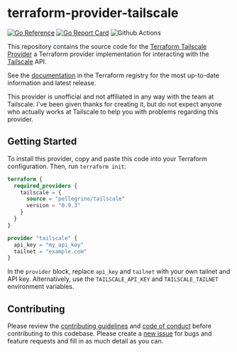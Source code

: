# terraform-provider-tailscale

[![Go Reference](https://pkg.go.dev/badge/github.com/pellegrino/terraform-provider-tailscale.svg)](https://pkg.go.dev/github.com/pellegrino/terraform-provider-tailscale)
[![Go Report Card](https://goreportcard.com/badge/github.com/pellegrino/terraform-provider-tailscale)](https://goreportcard.com/report/github.com/pellegrino/terraform-provider-tailscale)
![Github Actions](https://github.com/pellegrino/terraform-provider-tailscale/actions/workflows/ci.yml/badge.svg?branch=master)

This repository contains the source code for the [Terraform Tailscale Provider](https://registry.terraform.io/providers/davidsbond/tailscale)
a Terraform provider implementation for interacting with the [Tailscale](https://tailscale.com) API.

See the [documentation](https://registry.terraform.io/providers/davidsbond/tailscale/latest/docs) in the Terraform registry
for the most up-to-date information and latest release.

This provider is unofficial and not affiliated in any way with the team at Tailscale. I've been given thanks for creating
it, but do not expect anyone who actually works at Tailscale to help you with problems regarding this provider.

## Getting Started

To install this provider, copy and paste this code into your Terraform configuration. Then, run `terraform init`:

```terraform
terraform {
  required_providers {
    tailscale = {
      source = "pellegrino/tailscale"
      version = "0.9.3"
    }
  }
}

provider "tailscale" {
  api_key = "my_api_key"
  tailnet = "example.com"
}
```

In the `provider` block, replace `api_key` and `tailnet` with your own tailnet and API key. Alternatively, use the
`TAILSCALE_API_KEY` and `TAILSCALE_TAILNET` environment variables.

## Contributing

Please review the [contributing guidelines](./CONTRIBUTING.md) and [code of conduct](.github/CODE_OF_CONDUCT.md) before
contributing to this codebase. Please create a [new issue](https://github.com/pellegrino/terraform-provider-tailscale/issues/new/choose)
for bugs and feature requests and fill in as much detail as you can.
